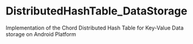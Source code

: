 DistributedHashTable_DataStorage
================================

Implementation of the Chord Distributed Hash Table for Key-Value Data storage on Android Platform
